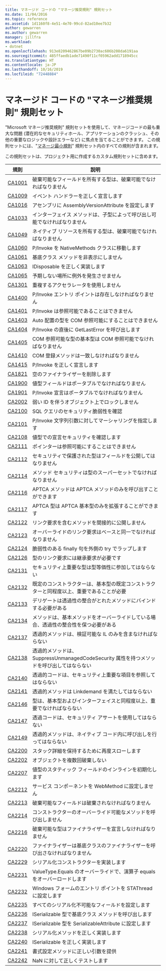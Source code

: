 ```yaml
---
title: マネージド コードの "マネージ推奨規則" 規則セット
ms.date: 11/04/2016
ms.topic: reference
ms.assetid: 1d1160f8-4e51-4e70-99cd-82ad10ee7b32
author: gewarren
ms.author: gewarren
manager: jillfra
ms.workload:
- dotnet
ms.openlocfilehash: 913e8209462867be09b2730ac606b208da6191aa
ms.sourcegitcommit: 485ffaedb1ade71490f11cf05962add1718945cc
ms.translationtype: HT
ms.contentlocale: ja-JP
ms.lasthandoff: 10/16/2019
ms.locfileid: "72448884"
---
```

# <a name="managed-recommended-rules-rule-set-for-managed-code"></a>マネージド コードの "マネージ推奨規則" 規則セット

"Microsoft マネージ推奨規則" 規則セットを使用して、マネージコードの最も重大な問題 (潜在的なセキュリティホール、アプリケーションのクラッシュ、その他の重要なロジックや設計エラーなど) に焦点を当てることができます。 この規則セットには、"[マネージ最小規則](managed-minimum-rules-rule-set-for-managed-code.md)" 規則セット内のすべての規則が含まれます。

この規則セットは、プロジェクト用に作成するカスタム規則セットに含めます。

|規則|説明|
|----------|-----------------|
|[CA1001](../code-quality/ca1001-types-that-own-disposable-fields-should-be-disposable.md)|破棄可能なフィールドを所有する型は、破棄可能でなければなりません|
|[CA1009](../code-quality/ca1009-declare-event-handlers-correctly.md)|イベント ハンドラーを正しく宣言します|
|[CA1016](../code-quality/ca1016-mark-assemblies-with-assemblyversionattribute.md)|アセンブリに AssemblyVersionAttribute を設定します|
|[CA1033](../code-quality/ca1033-interface-methods-should-be-callable-by-child-types.md)|インターフェイス メソッドは、子型によって呼び出し可能でなければなりません|
|[CA1049](../code-quality/ca1049-types-that-own-native-resources-should-be-disposable.md)|ネイティブ リソースを所有する型は、破棄可能でなければなりません|
|[CA1060](../code-quality/ca1060-move-p-invokes-to-nativemethods-class.md)|P/Invoke を NativeMethods クラスに移動します|
|[CA1061](../code-quality/ca1061-do-not-hide-base-class-methods.md)|基底クラス メソッドを非表示にしません|
|[CA1063](../code-quality/ca1063-implement-idisposable-correctly.md)|IDisposable を正しく実装します|
|[CA1065](../code-quality/ca1065-do-not-raise-exceptions-in-unexpected-locations.md)|予期しない場所に例外を発生させません|
|[CA1301](../code-quality/ca1301-avoid-duplicate-accelerators.md)|重複するアクセラレータを使用しません|
|[CA1400](../code-quality/ca1400-p-invoke-entry-points-should-exist.md)|P/Invoke エントリ ポイントは存在しなければなりません|
|[CA1401](../code-quality/ca1401-p-invokes-should-not-be-visible.md)|P/Invoke は参照可能であることはできません|
|[CA1403](../code-quality/ca1403-auto-layout-types-should-not-be-com-visible.md)|Auto 配置の型を COM 参照可能にすることはできません|
|[CA1404](../code-quality/ca1404-call-getlasterror-immediately-after-p-invoke.md)|P/Invoke の直後に GetLastError を呼び出します|
|[CA1405](../code-quality/ca1405-com-visible-type-base-types-should-be-com-visible.md)|COM 参照可能な型の基本型は COM 参照可能でなければなりません|
|[CA1410](../code-quality/ca1410-com-registration-methods-should-be-matched.md)|COM 登録メソッドは一致しなければなりません|
|[CA1415](../code-quality/ca1415-declare-p-invokes-correctly.md)|P/Invoke を正しく宣言します|
|[CA1821](../code-quality/ca1821.md)|空のファイナライザーを削除します|
|[CA1900](../code-quality/ca1900.md)|値型フィールドはポータブルでなければなりません|
|[CA1901](../code-quality/ca1901.md)|P/Invoke 宣言はポータブルでなければなりません|
|[CA2002](../code-quality/ca2002.md)|弱い ID を伴うオブジェクト上でロックしません|
|[CA2100](../code-quality/ca2100.md)|SQL クエリのセキュリティ脆弱性を確認|
|[CA2101](../code-quality/ca2101.md)|P/Invoke 文字列引数に対してマーシャリングを指定します|
|[CA2108](../code-quality/ca2108.md)|値型での宣言セキュリティを確認します|
|[CA2111](../code-quality/ca2111.md)|ポインターは参照可能にすることはできません|
|[CA2112](../code-quality/ca2112.md)|セキュリティで保護された型はフィールドを公開してはなりません|
|[CA2114](../code-quality/ca2114.md)|メソッド セキュリティは型のスーパーセットでなければなりません|
|[CA2116](../code-quality/ca2116.md)|APTCA メソッドは APTCA メソッドのみを呼び出すことができます|
|[CA2117](../code-quality/ca2117.md)|APTCA 型は APTCA 基本型のみを拡張することができます|
|[CA2122](../code-quality/ca2122.md)|リンク要求を含むメソッドを間接的に公開しません|
|[CA2123](../code-quality/ca2123.md)|オーバーライドのリンク要求はベースと同一でなければなりません|
|[CA2124](../code-quality/ca2124.md)|脆弱性のある finally 句を外側の try でラップします|
|[CA2126](../code-quality/ca2126.md)|型のリンク要求には継承要求が必要です|
|[CA2131](../code-quality/ca2131.md)|セキュリティ上重要な型は型等価性に参加してはならない|
|[CA2132](../code-quality/ca2132.md)|既定のコンストラクターは、基本型の既定コンストラクターと同程度以上、重要であることが必要|
|[CA2133](../code-quality/ca2133.md)|デリゲートは透過性の整合がとれたメソッドにバインドする必要がある|
|[CA2134](../code-quality/ca2134.md)|メソッドは、基本メソッドをオーバーライドしている場合、透過性の整合性を保つ必要がある|
|[CA2137](../code-quality/ca2137.md)|透過的メソッドは、検証可能な IL のみを含まなければならない|
|[CA2138](../code-quality/ca2138.md)|透過的メソッドは、SuppressUnmanagedCodeSecurity 属性を持つメソッドを呼び出してはならない|
|[CA2140](../code-quality/ca2140.md)|透過的コードは、セキュリティ上重要な項目を参照してはならない|
|[CA2141](../code-quality/ca2141.md)|透過的メソッドは Linkdemand を満たしてはならない|
|[CA2146](../code-quality/ca2146.md)|型は、基本型およびインターフェイスと同程度以上、重要でなければならない|
|[CA2147](../code-quality/ca2147.md)|透過コードは、セキュリティ アサートを使用してはならない|
|[CA2149](../code-quality/ca2149.md)|透過的メソッドは、ネイティブ コード内に呼び出しを行ってはならない|
|[CA2200](../code-quality/ca2200.md)|スタック詳細を保持するために再度スローします|
|[CA2202](../code-quality/ca2202.md)|オブジェクトを複数回破棄しない|
|[CA2207](../code-quality/ca2207.md)|値型のスタティック フィールドのインラインを初期化します|
|[CA2212](../code-quality/ca2212.md)|サービス コンポーネントを WebMethod に設定しません|
|[CA2213](../code-quality/ca2213.md)|破棄可能なフィールドは破棄されなければなりません|
|[CA2214](../code-quality/ca2214.md)|コンストラクターのオーバーライド可能なメソッドを呼び出しません|
|[CA2216](../code-quality/ca2216.md)|破棄可能な型はファイナライザーを宣言しなければなりません|
|[CA2220](../code-quality/ca2220.md)|ファイナライザーは基底クラスのファイナライザーを呼び出さなければなりません|
|[CA2229](../code-quality/ca2229.md)|シリアル化コンストラクターを実装します|
|[CA2231](../code-quality/ca2231.md)|ValueType.Equals のオーバーライドで、演算子 equals をオーバーロードします|
|[CA2232](../code-quality/ca2232.md)|Windows フォームのエントリ ポイントを STAThread に設定します|
|[CA2235](../code-quality/ca2235.md)|すべてのシリアル化不可能なフィールドを設定します|
|[CA2236](../code-quality/ca2236.md)|ISerializable 型で基底クラス メソッドを呼び出します|
|[CA2237](../code-quality/ca2237.md)|ISerializable 型を SerializableAttribute に設定します|
|[CA2238](../code-quality/ca2238.md)|シリアル化メソッドを正しく実装します|
|[CA2240](../code-quality/ca2240.md)|ISerializable を正しく実装します|
|[CA2241](../code-quality/ca2241.md)|書式設定メソッドに正しい引数を提供|
|[CA2242](../code-quality/ca2242.md)|NaN に対して正しくテストします|
